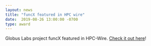 ```yaml
---
layout: news
title: "funcX featured in HPC wire"
date:  2019-08-26 13:00:00 -0700
type: award
---
```


Globus Labs project funcX featured in HPC-Wire. [Check it out here](https://www.hpcwire.com/2019/08/26/whats-new-in-hpc-research-tsunamis-gravitational-lenses-brain-recognition-more/)!
